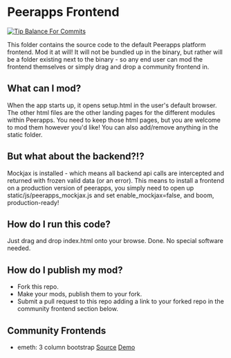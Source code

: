 Peerapps Frontend
===
[![Tip Balance For Commits](http://peer4commit.com/projects/148.svg)](http://peer4commit.com/projects/148)

This folder contains the source code to the default Peerapps platform frontend. Mod it at will! It will not be bundled up in the binary, but rather will be a folder existing next to the binary - so any end user can mod the frontend themselves or simply drag and drop a community frontend in.

## What can I mod?
When the app starts up, it opens setup.html in the user's default browser. The other html files are the other landing pages for the different modules within Peerapps. You need to keep those html pages, but you are welcome to mod them however you'd like! You can also add/remove anything in the static folder.

## But what about the backend?!?
Mockjax is installed - which means all backend api calls are intercepted and returned with frozen valid data (or an error). This means to install a frontend on a production version of peerapps, you simply need to open up static/js/peerapps_mockjax.js and set enable_mockjax=false, and boom, production-ready!

## How do I run this code?
Just drag and drop index.html onto your browse. Done. No special software needed.

## How do I publish my mod?
 - Fork this repo.
 - Make your mods, publish them to your fork.
 - Submit a pull request to this repo adding a link to your forked repo in the community frontend section below.

## Community Frontends
 - emeth: 3 column bootstrap [Source](https://github.com/Peerapps/Peerapps-Frontend) [Demo](https://cdn.rawgit.com/Peerapps/Peerapps-Frontend/master/setup.html)

